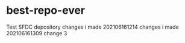 # best-repo-ever
Test SFDC depository
changes i made 202106161214
changes i made 202106161309
change 3

